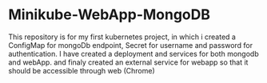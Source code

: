 # Minikube-WebApp-MongoDB
This repository is for my first kubernetes project, in which i created a ConfigMap for mongoDb endpoint, Secret for username and password for authentication. I have created a deployment and services for both mongodb and webApp. and finaly created an external service for webapp so that it should be accessible through web (Chrome)
